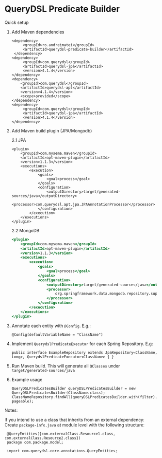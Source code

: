 # QueryDSL Predicate Builder


Quick setup

1. Add Maven dependencies 
    ```
    <dependency>
         <groupId>ro.andreimatei</groupId>
         <artifactId>querydsl-predicate-builder</artifactId>
     </dependency>
    <dependency>
         <groupId>com.querydsl</groupId>
         <artifactId>querydsl-jpa</artifactId>
         <version>4.1.4</version>
    </dependency>
    <dependency>  
        <groupId>com.querydsl</groupId>
        <artifactId>querydsl-apt</artifactId>
        <version>4.1.4</version>
        <scope>provided</scope>
    </dependency>
    <dependency>
         <groupId>com.querydsl</groupId>
         <artifactId>querydsl-jpa</artifactId>
         <version>4.1.4</version>
    </dependency>
    ```
2. Add Maven build plugin (JPA/Mongodb)
    
    2.1 JPA 
    ```
    <plugin>
        <groupId>com.mysema.maven</groupId>
        <artifactId>apt-maven-plugin</artifactId>
        <version>1.1.3</version>
        <executions>
            <execution>
                <goals>
                    <goal>process</goal>
                </goals>
                <configuration>
                    <outputDirectory>target/generated-sources/java</outputDirectory>
                    <processor>com.querydsl.apt.jpa.JPAAnnotationProcessor</processor>
                </configuration>
            </execution>
        </executions>
    </plugin>
    ```
    2.2 MongoDB
    ```asp
    <plugin>
        <groupId>com.mysema.maven</groupId>
        <artifactId>apt-maven-plugin</artifactId>
        <version>1.1.3</version>
        <executions>
            <execution>
                <goals>
                    <goal>process</goal>
                </goals>
                <configuration>
                    <outputDirectory>target/generated-sources/java</outputDirectory>
                    <processor>
                        org.springframework.data.mongodb.repository.support.MongoAnnotationProcessor
                    </processor>
                </configuration>
            </execution>
        </executions>
    </plugin>
    ```

3. Annotate each entity with `@Config`. E.g.:
    ```
    @Config(defaultVariableName = "ClassName")
    ```

4. Implement `QuerydslPredicateExecutor` for each Spring Repository. E.g:
    ```
    public interface ExampleRepository extends JpaRepository<ClassName, Long>, QuerydslPredicateExecutor<ClassName> { }
    ```

5. Run Maven build. This will generate all `QClasses` under `target/generated-sources/java`

6. Example usage
    ```
    QueryDSLPredicatesBuilder queryDSLPredicatesBuilder = new QueryDSLPredicatesBuilder(ClassName.class);
    ClassNameRepository.findAll(queryDSLPredicatesBuilder.with(filter).build(), pageable);
    ```
    
 Notes:
 
 If you intend to use a class that inherits from an external dependency:
 Create `package-info.java` at module level with the following structure:
```
 @QueryEntities({com.externalClass.Resource1.class, com.externalClass.Resource2.class})
 package com.package.model;
 
 import com.querydsl.core.annotations.QueryEntities;
```
